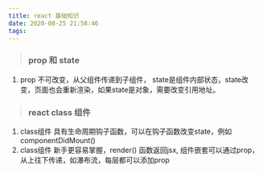 ```yaml
---
title: react 基础知识
date: 2020-08-25 21:58:46
tags:
---
```


> ### prop 和 state
1. prop 不可改变，从父组件传递到子组件， state是组件内部状态，state改变，页面也会重新渲染，如果state是对象，需要改变引用地址。

> ### react class 组件  
1. class组件 具有生命周期钩子函数，可以在钩子函数改变state，例如componentDidMount()
2. class组件 新手更容易掌握，render() 函数返回jsx, 组件嵌套可以通过prop，从上往下传递，如瀑布流，每层都可以添加prop